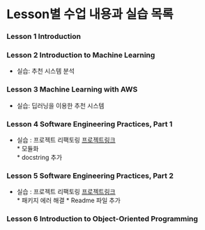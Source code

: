 # Lesson별 수업 내용과 실습 목록

### Lesson 1 Introduction

### Lesson 2 Introduction to Machine Learning
- 실습: 추천 시스템 분석 

### Lesson 3 Machine Learning with AWS
- 실습: 딥러닝을 이용한 추천 시스템

### Lesson 4 Software Engineering Practices, Part 1
- 실습 : 프로젝트 리팩토링 [프로젝트링크]() <br>
         * 모듈화 <br>
         * docstring 추가

### Lesson 5 Software Engineering Practices, Part 2
- 실습 : 프로젝트 리팩토링 [프로젝트링크]() <br>
         * 패키지 에러 해결
         * Readme 파일 추가

### Lesson 6 Introduction to Object-Oriented Programming
